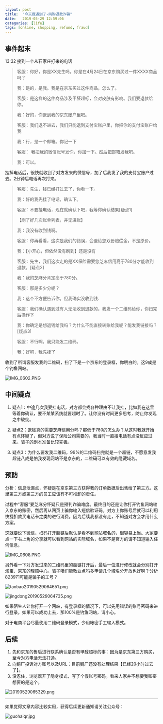 ```yaml
---
layout: post
title:  "今天我遇到了-网购退款诈骗"
date:   2019-05-29 12:59:06
categories: [life]
tags: [online, shopping, refund, fraud]
---
```


## 事件起末

13:32 接到一个从石家庄打来的电话

> 客服：你好，你是XX先生吗，你是在4月24日在京东购买过一件XXXX商品吗？
>
> 我：是的，是我。我是在京东买过这件商品，怎么了。
>
> 客服：是这样的这件商品涉及甲醛超标，会对皮肤有影响。我们要退款给你。
>
> 我：好的，你退到我的京东账户里吧。
>
> 客服：我们退不进去，我们只能退到支付宝账户里，你把你的支付宝账户给我
>
> 我：行，是一个邮箱。你记一下
>
> 客服： 我把我的微信账号发你，你加一下。然后把邮箱发我吧。
>
> 我：可以。


挂掉电话后，很快就收到了对方发来的微信号，加了后我发了我的支付宝账户过去。2分钟后电话再次打来。

> 客服：先生，钱已经打过去了，你看一下。
> 
> 我：好的我先挂了电话，确认下。
> 
> 客服：不要挂电话，现在就确认下吧，我等你确认结果[疑点1]
>
> 【刷了好几次账单列表，并无进账】
>
> 我：我没有收到钱啊。
> 
> 客服：你再看看，这次是我们的错误，会退给您双份赔偿金，不是原价。
> 
> 我：【小开心，但依然没有刷到】还是没有
> 
> 客服：先生，我们这次走的是XX保险需要您芝麻信用高于780分才能收到退款。[疑点2]
> 
> 我：我的芝麻分肯定高于780分。 
> 
> 客服：那是多少分呢？
> 
> 我：这个不方便告诉你。但我确实没收到钱.
> 
> 客服：我们确认遇到过有人无法收到退款的，我发一个二维码给你，你扫完后操作下
> 
> 我：你确定是想退钱给我吗？为什么不能直接转账给我呢？能发我链接吗？[疑点3]
> 
> 客服：不行啊，我只能发二维码。
>
> 我：好吧，我先挂了

收到了所谓客服发我的二维码，扫了下是一个京东的登录框，你明白的。这9成是个钓鱼网站。
 
![IMG_0602.PNG](http:/blog.guohai.org/doc-pic/2019-05/IMG_0602.PNG)

## 中间疑点

1. 疑点1：中途几次我要挂电话，对方都会找各种理由不让我挂，比如我在这里等着你确认，要不某某系统就要超时了。让你没有时间更多思考，防止你发现之中破绽。

2. 疑点2：退钱真的需要芝麻信用分吗？那低于780的怎么办？从这时我就开始有点怀疑了，但对方说了保险公司需要的，我当时一直接电话有点没反应过来。骗子的剧本准备比较完善。

3. 疑点3：为什么要发我二维码，99%的二维码扫完就是一个超链，不愿意发我超链八成是怕我发现网站不是京东的，二维码可以有效的隐藏域名。

## 预防

分析：信息泄漏点，怀疑是在京东第三方获得我的订单数据后出售给了第三方。这里第三方或第三方的员工应该有不可推卸的责任。

过程中“客服”要芝麻分怀疑只是预判诈骗难度。最终目的还是让你打开钓鱼网站输入京东的账密，然后再从网页上骗你输入短信验证码。对方上你账号后就可以利用快捷扣款买电话卡之类的进行消费。因为后续我都没有走，不知道对方会才用什么方案。

这就要说下微信，扫码打开超链后默认是看不到网站域名的，很容易上当。大家要点一下右上角的分享就可以看到网站的实际域名，如果不是官方的请不知道输入任何信息。

![IMG_0608.PNG](http://blog.guohai.org/doc-pic/2019-05/IMG_0608.PNG)

另外看一下对方发过来的二维码里的超链打开后，最后一位进行修改就会分别打开淘宝、京东的理赔中心。骗子咱们能敬业点吗多申请几个域名分开放也好啊？分析823971可能是骗子的工号？

![taobao20190529064651.png](http://blog.guohai.org/doc-pic/2019-05/taobao20190529064651.png)

![jingdong20190529064735.png](http://blog.guohai.org/doc-pic/2019-05/jingdong20190529064735.png)

如果陌生人让你打开一个网站，有登录框的情况下，可以先用错误的账号密码来进行登录，如果可以成功上去，那100%是钓鱼网站，请小心。

对于电商平台尽量使用二维码登录模式，少用帐密手工输入模式。


## 后续

1. 先和京东的售后进行联系确认是否有甲醛超标的事：因为是京东第三方购买，至今对方电话无法打通。
2. 向鹅厂投诉对方账号以及URL：目前鹅厂还没有处理结果【已经20小时过去了】。
3. 没忍住，浏览器开了隐身模式，写了个假账号密码。看来人家并不想要我账密想要的是这个。

![20190529065329.png](http://blog.guohai.org/doc-pic/2019-05/20190529065329.png)

---

如果觉得文章内容比较实用，获得后续更新通知请关注公众号：

![guohaiqr.jpg](//blog.guohai.org/doc-pic/guohaiqr.jpg)